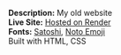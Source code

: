 **Description:** My old website<br>
**Live Site:** [Hosted on Render](https://michand-portfolio.onrender.com/)<br>
**Fonts:** [Satoshi](https://www.fontshare.com/fonts/satoshi), [Noto Emoji](https://fonts.google.com/noto/specimen/Noto+Emoji)<br>
Built with HTML, CSS


